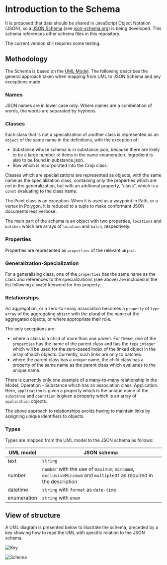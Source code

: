 # Introduction to the Schema
It is proposed that data should be shared in JavaScript Object Notation (JSON), so a 
[JSON Schema](https://github.com/Charles1625/crop-production-ontology/blob/main/Schema/crop-production.json) (see 
[json-schema.org](json-schema.org)) is being developed.  This schema references other schema files in this repository.

The current version still requires some testing.

## Methodology
The Schema is based on the [UML Model](https://github.com/Charles1625/crop-production-ontology/blob/main/Model/Documentation.md).  The following describes the general approach taken when mapping from UML to JSON
Schema and any exceptions made.

### Names
JSON names are in lower case only.  Where names are a combination of words, the words are separated by hyphens.

### Classes
Each class that is not a specialization of another class is represented as an `object` of the same name in the definitions, with the exception of: 
- Substance whose schema is in substance.json, because there are likely 
to be a large number of items in the name enumeration.  Ingredient is also to be found in substance.json.
- Row which is incorporated into the Crop class.

Classes which are specializations are represented as objects, with the same name as the specialization class, containing only the properties which are not in the generalization, but with an addtional property, "class", which is a `const` evaluating to the class name. 

The Point class is an exception.  When it is used as a waypoint in Path, or a vertex in Polygon, it is reduced to a tuple to make conformant JSON documents less verbose. 

The main part of the schema is an object with two properties, `locations` and `batches` which are arrays of `location` and `batch`, 
respectively.

### Properties
Properties are represented as `properties` of the relevant `object`.

### Generalization-Specialization
For a generalizing class, one of the `properties` has the same name as the class and references to the specializations (see above) are included 
in the list following a `oneOf` keyword for this property.

### Relationships
An aggregation, or a zero-to-many association becomes a `property` of `type` `array` of the aggregating `object` with the plural of the name of the aggregated objects, or where appropriate their role. 

The only exceptions are: 
- where a class is a child of more than one parent.  For these, one of the `properties` has 
the name of the parent class and has the `type` `integer` which will be used for the zero-based 
index of the linked object in the array of such objects.  Currently, such links are only to batches.
- where the parent class has a unique name, the child class has a property of the same name as the parent class which evaluates to the unique name.

There is currently only one example of a many-to-many relationship in the Model: Operation - Substance which has an association class, Application.  Here, `application` is given a property which is the unique name of the `substance` and `operation` is given a property which is an array of `application` objects.

The above approach to relationships avoids having to maintain links by assigning unique identifiers to objects.

### Types
Types are mapped from the UML model to the JSON schema as follows:

|UML model|JSON schema|
|--------|--------|
|text|`string`|
|number|`number` with the use of `maximum`, `minimum`, `exclusiveMinimum` and `multipleOf` as required in the description|
|datetime|`string` with `format` as `date-time`|
|enumeration|`string` with `enum`|

## View of structure

A UML diagram is presented below to illustrate the schema, preceded by a key showing how to read the UML with specific relation to the JSON schema.

![Key](http://www.plantuml.com/plantuml/proxy?cache=no&src=https://raw.github.com/Charles1625/crop-production-ontology/main/Schema/key.puml)

![Schema](http://www.plantuml.com/plantuml/proxy?cache=no&src=https://raw.github.com/Charles1625/crop-production-ontology/main/Schema/schema.puml)






